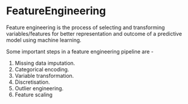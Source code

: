 # FeatureEngineering

Feature engineering is the process of selecting and transforming variables/features for better representation and outcome of a predictive model using machine learning.

Some important steps in a feature engineering pipeline are - 

1. Missing data imputation. 
2. Categorical encoding.
3. Variable transformation.
4. Discretisation.
5. Outlier engineering.
6. Feature scaling
